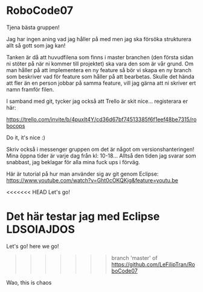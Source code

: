# RoboCode07

Tjena bästa gruppen!

Jag har ingen aning vad jag håller på med men jag ska försöka strukturera allt så gott som jag kan!

Tanken är då att huvudfilena som finns i master branchen (den första sidan ni stöter på när ni kommer till projektet) ska vara den som är vår grund. Om man håller på att implementera en ny feature så bör vi skapa en ny branch som beskriver vad för feature som håller på att bearbetas. Skulle det hända att fler än en person jobbar på samma feature, vill jag gärna att ni skriver ert namn framför filen.

I samband med git, tycker jag också att Trello är skit nice... registerara er här:

https://trello.com/invite/b/4puxIt4Y/cd36d67bf74513385f6f1eef48be7315/robocops

Do it, it's nice :)

Skriv också i messenger gruppen om det är något om versionshanteringen! Mina öppna tider är varje dag från kl: 10-18... Alltså den tiden jag svarar som snabbast, jag beklagar för alla mina fuck ups i förväg. 

Här är tutorial på hur man använder sig av git genom Eclipse:
https://www.youtube.com/watch?v=Ght0cOKQKjg&feature=youtu.be

<<<<<<< HEAD
Let's go!

Det här testar jag med Eclipse LDSOIAJDOS
=======
Let's go! here we go!
>>>>>>> branch 'master' of https://github.com/LeFilipTran/RoboCode07

Wao, this is chaos